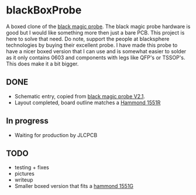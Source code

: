 # blackBoxProbe
A boxed clone of the 
[black magic probe](https://github.com/blacksphere/blackmagic/wiki). The 
black magic probe hardware is good but I would like something more then just a bare PCB. This project is here to solve that need. 
Do note, support the people at blacksphere technologies by buying their excellent probe. 
I have made this probe to have a nicer boxed version that I can use and is somewhat easier to solder as it only contains 0603 and components with legs like QFP's or TSSOP's. This does make it a bit bigger.
## DONE
* Schematic entry, copied from [black magic probe V2.1](https://github.com/blacksphere/blackmagic/wiki/files/bmpm_v2_1c_schematic.pdf).
* Layout completed, board outline matches a [Hammond 1551R](http://www.hammondmfg.com/pdf/1551R.pdf)
## In progress
* Waiting for production by JLCPCB
## TODO
* testing + fixes
* pictures
* writeup
* Smaller boxed version that fits a [hammond 1551G](http://www.hammondmfg.com/pdf/1551G.pdf)
